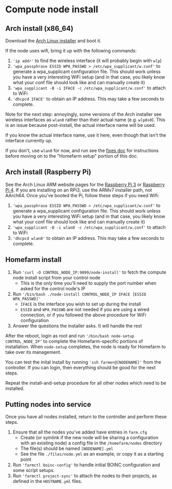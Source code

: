 # Compute node install

## Arch install (x86_64)

Download the [Arch Linux
installer](https://www.archlinux.org/download/) and boot it.

If the node uses wifi, bring it up with the following commands:

1. `'ip addr'` to find the wireless interface (it will probably
   begin with `wlp`)
1. `'wpa_passphrase ESSID WPA_PASSWD > /etc/wpa_supplicant/w.conf'` to
   generate a wpa_supplicant configuration file. This should work
   unless you have a very interesting WiFi setup (and in that case,
   you likely know what your conf file should look like and can
   manually create it)
1. `'wpa_supplicant -B -i IFACE -c /etc/wpa_supplicant/w.conf'` to
   attach to WiFi
1. `'dhcpcd IFACE'` to obtain an IP address. This may take a few
   seconds to complete.

Note for the next step: annoyingly, some versions of the Arch
installer see wireless interfaces as `wlan0` rather than their actual
name (e.g. `wlp8s0`). This is an issue because post-install, the
actual interface name will be used.

If you know the actual interface name, use it here, even though that
isn't the interface currently up.

If you don't, use `wlan0` for now, and run see the [fixes
doc](https://github.com/firepear/homefarm/blob/master/docs/fixes.md)
for instructions before moving on to the "Homefarm setup" portion of
this doc.

## Arch install (Raspberry Pi)

See the Arch Linux ARM website pages for the [Raspberry Pi
3](https://archlinuxarm.org/platforms/armv8/broadcom/raspberry-pi-3)
or [Raspberry Pi
4](https://archlinuxarm.org/platforms/armv8/broadcom/raspberry-pi-4). If
you are installing on an RPi3, use the ARMv7 installer path, not
AArch64. Once you've booted the Pi, follow these steps if you need
Wifi:

1. `'wpa_passphrase ESSID WPA_PASSWD > /etc/wpa_supplicant/w.conf'` to
   generate a wpa_supplicant configuration file. This should work
   unless you have a very interesting WiFi setup (and in that case,
   you likely know what your conf file should look like and can
   manually create it)
1. `'wpa_supplicant -B -i wlan0 -c /etc/wpa_supplicant/w.conf'` to
   attach to WiFi
1. `'dhcpcd wlan0'` to obtain an IP address. This may take a few
   seconds to complete.


## Homefarm install

1. Run `'curl -O CONTROL_NODE_IP:9099/node-install'` to fetch the
   compute node install script from your control node
   * This is the only time you'll need to supply the port number when
     asked for the control node's IP
1. Run `'/bin/bash ./node-install CONTROL_NODE_IP IFACE [ESSID WPA_PASSWD]'`
   * `IFACE` is the interface you wish to set up during the install
   * `ESSID` and `WPA_PASSWD` are not needed if you are using a wired
     connection, or if you followed the above procedure for WiFi
     configuration
1. Answer the questions the installer asks. It will handle the rest

After the reboot, login as root and run `'/bin/bash node-setup
CONTROL_NODE_IP'` to complete the Homefarm-specific portions of
installation. When `node-setup` completes, the node is ready for
Homefarm to take over its management.

You can test the inital install by running `'ssh farmer@[NODENAME]'`
from the controller. If you can login, then everything should be good
for the next steps.

Repeat the install-and-setup procedure for all other nodes which need
to be installed.

## Putting nodes into service

Once you have all nodes installed, return to the controller and
perform these steps.

1. Ensure that all the nodes you've added have entries in `farm.cfg`
   * Create (or symlink if the new node will be sharing a
     configuration with an existing node) a config file in the
     `/homefarm/nodes` directory
   * The file(s) should be named `[NODENAME].yml`
   * See the file `./files/node.yml` as an example, or copy it as a
     starting point
1. Run `'farmctl boinc-config'` to handle initial BOINC configuration and
   some script setups.
1. Run `'farmctl project-sync'` to attach the nodes to their projects,
   as defined in the `HOSTNAME.yml` files.

